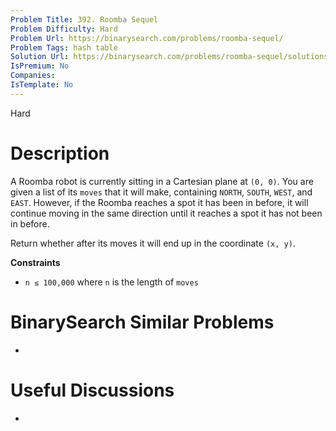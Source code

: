 ```yaml
---
Problem Title: 392. Roomba Sequel
Problem Difficulty: Hard
Problem Url: https://binarysearch.com/problems/roomba-sequel/
Problem Tags: hash table
Solution Url: https://binarysearch.com/problems/roomba-sequel/solutions/
IsPremium: No
Companies: 
IsTemplate: No
---
```


<span style="color: ;">Hard</span>

# Description

A Roomba robot is currently sitting in a Cartesian plane at `(0, 0)`. You are given a list of its `moves` that it will make, containing `NORTH`, `SOUTH`, `WEST`, and `EAST`. However, if the Roomba reaches a spot it has been in before, it will continue moving in the same direction until it reaches a spot it has not been in before.

Return whether after its moves it will end up in the coordinate `(x, y)`. 

**Constraints**
- `n ≤ 100,000` where `n` is the length of `moves`

# BinarySearch Similar Problems

- []()

# Useful Discussions

- []()
